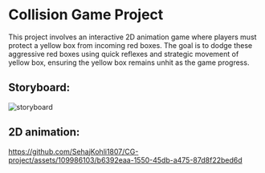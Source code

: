 # Collision Game Project

This project involves an interactive 2D animation game where players must protect a yellow box from incoming red boxes. The goal is to dodge these aggressive red boxes using quick reflexes and strategic movement of yellow box, ensuring the yellow box remains unhit as the game progress.

## Storyboard:

![storyboard](https://github.com/SehajKohli1807/CG-project/assets/109986103/ef0fd213-e446-4c37-aaf9-2ce57b950f21)

## 2D animation:


https://github.com/SehajKohli1807/CG-project/assets/109986103/b6392eaa-1550-45db-a475-87d8f22bed6d

